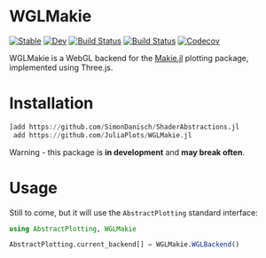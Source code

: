 # WGLMakie

[![Stable](https://img.shields.io/badge/docs-stable-blue.svg)](https://SimonDanisch.github.io/WGLMakie.jl/stable)
[![Dev](https://img.shields.io/badge/docs-dev-blue.svg)](https://SimonDanisch.github.io/WGLMakie.jl/dev)
[![Build Status](https://travis-ci.com/SimonDanisch/WGLMakie.jl.svg?branch=master)](https://travis-ci.com/SimonDanisch/WGLMakie.jl)
[![Build Status](https://ci.appveyor.com/api/projects/status/github/SimonDanisch/WGLMakie.jl?svg=true)](https://ci.appveyor.com/project/SimonDanisch/WGLMakie-jl)
[![Codecov](https://codecov.io/gh/SimonDanisch/WGLMakie.jl/branch/master/graph/badge.svg)](https://codecov.io/gh/SimonDanisch/WGLMakie.jl)

WGLMakie is a WebGL backend for the [Makie.jl](https://www.github.com/JuliaPlots/Makie.jl) plotting package, implemented using Three.js.

# Installation

```julia
]add https://github.com/SimonDanisch/ShaderAbstractions.jl
 add https://github.com/JuliaPlots/WGLMakie.jl
```

Warning - this package is **in development** and **may break often**. 

# Usage

Still to come, but it will use the `AbstractPlotting` standard interface:

```julia
using AbstractPlotting, WGLMakie

AbstractPlotting.current_backend[] = WGLMakie.WGLBackend()
```

